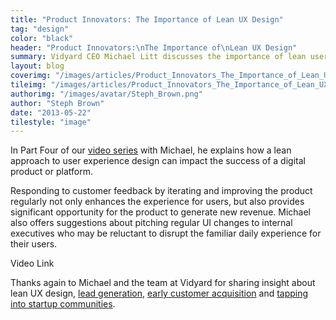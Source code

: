 ```yaml
---
title: "Product Innovators: The Importance of Lean UX Design"
tag: "design"
color: "black"
header: "Product Innovators:\nThe Importance of\nLean UX Design"
summary: Vidyard CEO Michael Litt discusses the importance of lean user experience design in delivering the best possible product.
layout: blog
coverimg: "/images/articles/Product_Innovators_The_Importance_of_Lean_UX_Design/cover.jpg"
tileimg: "/images/articles/Product_Innovators_The_Importance_of_Lean_UX_Design/tile.jpg"
authorimg: "/images/avatar/Steph_Brown.png"
author: "Steph Brown"
date: "2013-05-22"
tilestyle: "image"
---
```


In Part Four of our [video series](http://www.youtube.com/myplanetdigital) with Michael, he explains how a lean approach to user experience design can impact the success of a digital product or platform.

Responding to customer feedback by iterating and improving the product regularly not only enhances the experience for users, but also provides significant opportunity for the product to generate new revenue. Michael also offers suggestions about pitching regular UI changes to internal executives who may be reluctant to disrupt the familiar daily experience for their users. 

Video Link

Thanks again to Michael and the team at Vidyard for sharing insight about lean UX design, [lead generation](http://myplanetdigital.com/article/product-innovators-lead-generation-iterative-product-development), [early customer acquisition](http://myplanetdigital.com/article/product-innovators-how-acquire-your-first-customers) and [tapping into startup communities](http://myplanetdigital.com/article/product-innovators-tapping-startup-communities). 

